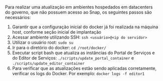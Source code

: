 Para realizar uma atualização em ambientes hospedados em datacenters do governo, que não possuem acesso ao Snap, os seguintes passos são necessários:

1. Garantir que a configuração inicial do docker já foi realizada na máquina host, conforme seção inicial de implantação
2. Acessar ambiente utilizando SSH:
`ssh <usuário>@<ip do servidor>`
3. Utilizar o usuário root:
`sudo su`
4. Ir para o diretório do docker:
`cd /root/docker/`
5. Executar script bash que atualiza as instâncias do Portal de Serviços e do Editor de Serviços:
`./scripts/update_portal_container` e `./scripts/update_editor_container`
6. Para verificar que as atualizações estão sendo aplicadas corretamente, verificar os logs do Docker. Por exemplo: 
  `docker logs -f editor1`
